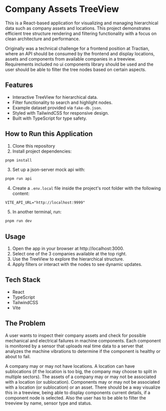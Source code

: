 # Company Assets TreeView

This is a React-based application for visualizing and managing hierarchical data 
such as company assets and locations. This project demonstrates efficient tree 
structure rendering and filtering functionality with a focus on clean 
architecture and performance.

Originally was a technical challenge for a frontend position at Tractian, where 
an API should be consumed by the frontend and display locations, assets and
 components from available companies in a treeview. Requirements included no 
 ui components library should be used and the user should be able to filter
 the tree nodes based on certain aspects.

## Features

- Interactive TreeView for hierarchical data.
- Filter functionality to search and highlight nodes.
- Example dataset provided via `fake-db.json`.
- Styled with TailwindCSS for responsive design.
- Built with TypeScript for type safety.

## How to Run this Application

1. Clone this repository
2. Install project dependencies:
```bash
pnpm install
```
3. Set up a json-server mock api with:
```bash
pnpm run api
```
4. Create a `.env.local` file inside the project's root folder with the
 following content:
```env
VITE_API_URL="http://localhost:9999"
```
5. In another terminal, run:
```bash
pnpm run dev
```

## Usage
1. Open the app in your browser at http://localhost:3000.
2. Select one of the 3 companies available at the top right.
3. Use the TreeView to explore the hierarchical structure.
4. Apply filters or interact with the nodes to see dynamic updates.

## Tech Stack
- React
- TypeScript
- TailwindCSS
- Vite

## The Problem
A user wants to inspect their company assets and check for possible mechanical
 and electrical failures in machine components. Each component is monitored by a
 sensor that uploads real time data to a server that analyzes the machine 
 vibrations to determine if the component is healthy or about to fail.
 
A company may or may not have locations. A location can have sublocations (if the location is too
 big, the company may choose to split in multiple sectors). The assets of a 
 company may or may not be associated with a location (or sublocation). 
 Components may or may not be associated with a location (or sublocation) or an
 asset.
There should be a way visualize this in a treeview, being able to display 
components current details, if a component node is selected. Also the user has
to be able to filter the treeview by name, sensor type and status.